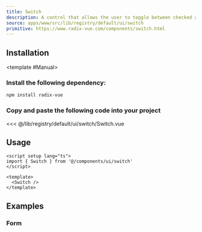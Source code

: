 ```yaml
---
title: Switch
description: A control that allows the user to toggle between checked and not checked.
source: apps/www/src/lib/registry/default/ui/switch
primitive: https://www.radix-vue.com/components/switch.html
---
```


<ComponentPreview name="SwitchDemo" />

## Installation

<TabPreview name="CLI">
<template #CLI>

```bash
npx brodevuz@latest add switch
```
</template>

<template #Manual>

<Steps>

### Install the following dependency:

```bash
npm install radix-vue
```

### Copy and paste the following code into your project

 <<< @/lib/registry/default/ui/switch/Switch.vue

</Steps>

</template>
</TabPreview>

## Usage

```vue
<script setup lang="ts">
import { Switch } from '@/components/ui/switch'
</script>

<template>
  <Switch />
</template>
```

## Examples

### Form

<ComponentPreview name="SwitchForm" />
